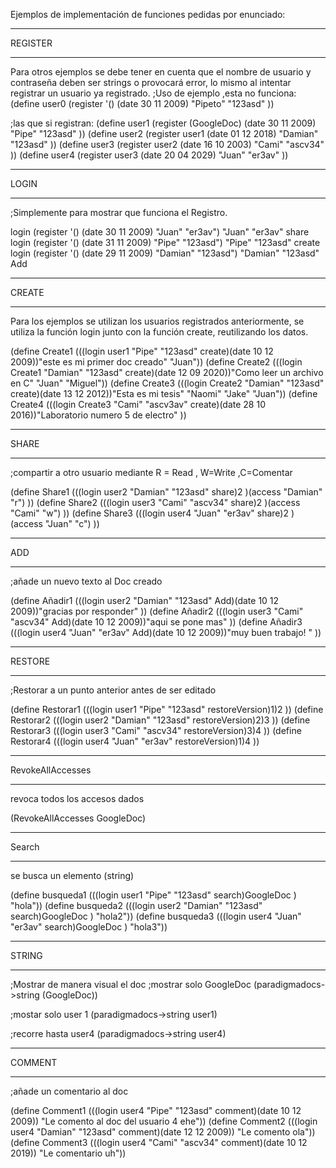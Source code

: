 Ejemplos de implementación de funciones pedidas por enunciado:
*******************************************************************
REGISTER
*******************************************************************
Para otros ejemplos se debe tener en cuenta que el nombre de usuario y contraseña
deben ser strings o provocará error, lo mismo al intentar registrar un usuario
ya registrado.
;Uso de ejemplo ,esta no funciona:
(define user0 (register '() (date 30 11 2009) "Pipeto" "123asd" ))

;las que si registran:
(define user1 (register (GoogleDoc) (date 30 11 2009) "Pipe" "123asd" ))
(define user2 (register user1 (date 01 12 2018) "Damian" "123asd" ))
(define user3 (register user2 (date 16 10 2003) "Cami" "ascv34" ))
(define user4 (register user3 (date 20 04 2029) "Juan" "er3av" ))
******************************************************************
LOGIN
*******************************************************************
;Simplemente para mostrar que funciona el Registro.

login (register '() (date 30 11 2009) "Juan" "er3av") "Juan" "er3av" share
login (register '() (date 31 11 2009) "Pipe" "123asd") "Pipe" "123asd" create
login (register '() (date 29 11 2009) "Damian" "123asd") "Damian" "123asd" Add

*******************************************************************
CREATE
*******************************************************************
Para los ejemplos se utilizan los usuarios registrados anteriormente, se utiliza la función login junto con la función create,
reutilizando los datos.

(define Create1 (((login user1 "Pipe" "123asd" create)(date 10 12 2009))"este es mi primer doc creado"  "Juan"))
(define Create2 (((login Create1 "Damian" "123asd" create)(date 12 09 2020))"Como leer un archivo en C" "Juan" "Miguel"))
(define Create3 (((login Create2 "Damian" "123asd" create)(date 13 12 2012))"Esta es mi tesis" "Naomi" "Jake" "Juan"))
(define Create4 (((login Create3 "Cami" "ascv3av" create)(date 28 10 2016))"Laboratorio numero 5 de electro" ))

********************************************************************
SHARE
******************************************************************
;compartir a otro usuario mediante R = Read , W=Write ,C=Comentar

(define Share1 (((login user2 "Damian" "123asd" share)2 )(access "Damian" "r") ))
(define Share2 (((login user3 "Cami" "ascv34" share)2 )(access "Cami" "w") ))
(define Share3 (((login user4 "Juan" "er3av"  share)2 )(access "Juan" "c") ))

**************************************************************************
ADD
**************************************************************************
;añade un nuevo texto al Doc creado

(define Añadir1 (((login user2 "Damian" "123asd" Add)(date 10 12 2009))"gracias por responder" ))
(define Añadir2 (((login user3 "Cami" "ascv34" Add)(date 10 12 2009))"aqui se pone mas" ))
(define Añadir3 (((login user4 "Juan" "er3av" Add)(date 10 12 2009))"muy buen trabajo! " ))

****************************************************************************
RESTORE
****************************************************************************
;Restorar a un punto anterior antes de ser editado

(define Restorar1 (((login user1 "Pipe" "123asd" restoreVersion)1)2 ))
(define Restorar2 (((login user2 "Damian" "123asd" restoreVersion)2)3 ))
(define Restorar3 (((login user3 "Cami" "ascv34" restoreVersion)3)4 ))
(define Restorar4 (((login user4 "Juan" "er3av" restoreVersion)1)4 ))

****************************************************************************
RevokeAllAccesses
****************************************************************************
revoca todos los accesos dados

(RevokeAllAccesses GoogleDoc)

****************************************************************************
Search
****************************************************************************
se busca un elemento (string)

(define busqueda1 (((login user1 "Pipe" "123asd" search)GoogleDoc ) "hola"))
(define busqueda2 (((login user2 "Damian" "123asd" search)GoogleDoc ) "hola2"))
(define busqueda3 (((login user4 "Juan" "er3av" search)GoogleDoc ) "hola3"))

****************************************************************************
STRING
****************************************************************************
;Mostrar de manera visual el doc
;mostrar solo GoogleDoc
(paradigmadocs->string (GoogleDoc))

;mostar solo user 1
(paradigmadocs->string user1)

;recorre hasta user4
(paradigmadocs->string user4)

****************************************************************************
COMMENT
****************************************************************************
;añade un comentario al doc

(define Comment1 (((login user4 "Pipe" "123asd" comment)(date 10 12 2009)) "Le comento al doc del usuario 4 ehe"))
(define Comment2 (((login user4 "Damian" "123asd" comment)(date 12 12 2009)) "Le comento ola"))
(define Comment3 (((login user4 "Cami" "ascv34" comment)(date 10 12 2019)) "Le comentario uh"))
